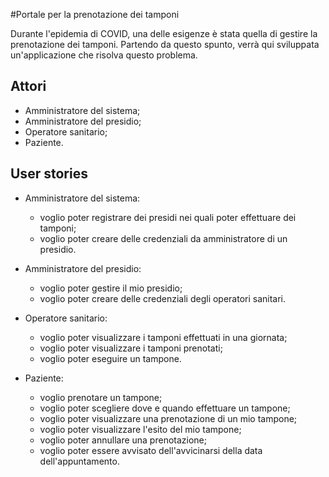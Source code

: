#Portale per la prenotazione dei tamponi

Durante l'epidemia di COVID, una delle esigenze è stata quella di gestire la prenotazione dei tamponi.
Partendo da questo spunto, verrà qui sviluppata un'applicazione che risolva questo problema.

## Attori
- Amministratore del sistema;
- Amministratore del presidio;
- Operatore sanitario;
- Paziente.

## User stories
- Amministratore del sistema:
    - voglio poter registrare dei presidi nei quali poter effettuare dei tamponi;
    - voglio poter creare delle credenziali da amministratore di un presidio.

- Amministratore del presidio:
    - voglio poter gestire il mio presidio;
    - voglio poter creare delle credenziali degli operatori sanitari.

- Operatore sanitario:
    - voglio poter visualizzare i tamponi effettuati in una giornata;
    - voglio poter visualizzare i tamponi prenotati;
    - voglio poter eseguire un tampone.

- Paziente:
    - voglio prenotare un tampone;
    - voglio poter scegliere dove e quando effettuare un tampone;
    - voglio poter visualizzare una prenotazione di un mio tampone;
    - voglio poter visualizzare l'esito del mio tampone;
    - voglio poter annullare una prenotazione;
    - voglio poter essere avvisato dell'avvicinarsi della data dell'appuntamento.
